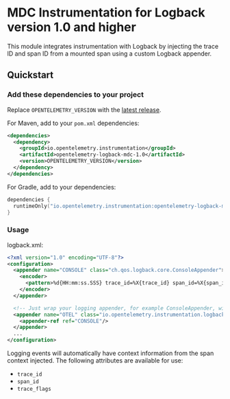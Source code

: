 # MDC Instrumentation for Logback version 1.0 and higher

This module integrates instrumentation with Logback by injecting the trace ID and span ID from a
mounted span using a custom Logback appender.

## Quickstart

### Add these dependencies to your project

Replace `OPENTELEMETRY_VERSION` with the [latest
release](https://search.maven.org/search?q=g:io.opentelemetry.instrumentation%20AND%20a:opentelemetry-logback-mdc-1.0).

For Maven, add to your `pom.xml` dependencies:

```xml
<dependencies>
  <dependency>
    <groupId>io.opentelemetry.instrumentation</groupId>
    <artifactId>opentelemetry-logback-mdc-1.0</artifactId>
    <version>OPENTELEMETRY_VERSION</version>
  </dependency>
</dependencies>
```

For Gradle, add to your dependencies:

```kotlin
dependencies {
  runtimeOnly("io.opentelemetry.instrumentation:opentelemetry-logback-mdc-1.0:OPENTELEMETRY_VERSION")
}
```

### Usage

logback.xml:

```xml
<?xml version="1.0" encoding="UTF-8"?>
<configuration>
  <appender name="CONSOLE" class="ch.qos.logback.core.ConsoleAppender">
    <encoder>
      <pattern>%d{HH:mm:ss.SSS} trace_id=%X{trace_id} span_id=%X{span_id} trace_flags=%X{trace_flags} %msg%n</pattern>
    </encoder>
  </appender>

  <!-- Just wrap your logging appender, for example ConsoleAppender, with OpenTelemetryAppender -->
  <appender name="OTEL" class="io.opentelemetry.instrumentation.logback.v1_0.OpenTelemetryAppender">
    <appender-ref ref="CONSOLE"/>
  </appender>
  ...
</configuration>
```

Logging events will automatically have context information from the span context injected. The
following attributes are available for use:

- `trace_id`
- `span_id`
- `trace_flags`
